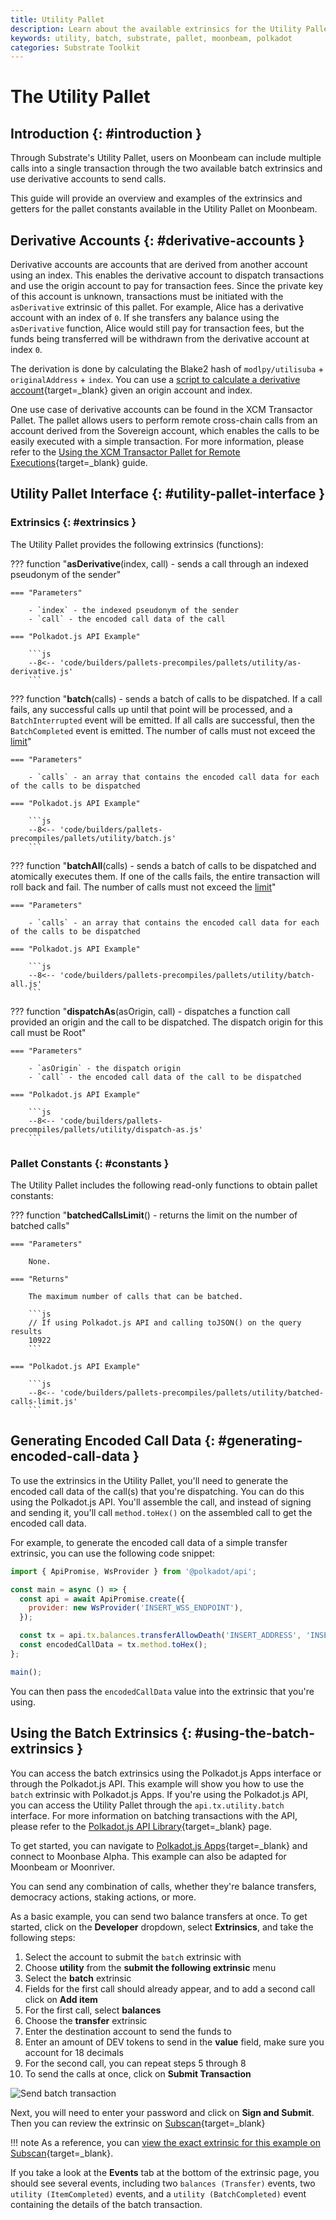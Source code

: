 ```yaml
---
title: Utility Pallet
description: Learn about the available extrinsics for the Utility Pallet on Moonbeam and how to interact with them using Polkadot.js Apps and the Polkadot.js API.
keywords: utility, batch, substrate, pallet, moonbeam, polkadot
categories: Substrate Toolkit
---
```


# The Utility Pallet

## Introduction {: #introduction }

Through Substrate's Utility Pallet, users on Moonbeam can include multiple calls into a single transaction through the two available batch extrinsics and use derivative accounts to send calls.

This guide will provide an overview and examples of the extrinsics and getters for the pallet constants available in the Utility Pallet on Moonbeam.

## Derivative Accounts {: #derivative-accounts }

Derivative accounts are accounts that are derived from another account using an index. This enables the derivative account to dispatch transactions and use the origin account to pay for transaction fees. Since the private key of this account is unknown, transactions must be initiated with the `asDerivative` extrinsic of this pallet. For example, Alice has a derivative account with an index of `0`. If she transfers any balance using the `asDerivative` function, Alice would still pay for transaction fees, but the funds being transferred will be withdrawn from the derivative account at index `0`.

The derivation is done by calculating the Blake2 hash of `modlpy/utilisuba` + `originalAddress` + `index`.  You can use a [script to calculate a derivative account](https://github.com/albertov19/PolkaTools/blob/main/calculateDerivedAddress.ts){target=\_blank} given an origin account and index.

One use case of derivative accounts can be found in the XCM Transactor Pallet. The pallet allows users to perform remote cross-chain calls from an account derived from the Sovereign account, which enables the calls to be easily executed with a simple transaction. For more information, please refer to the [Using the XCM Transactor Pallet for Remote Executions](/builders/interoperability/xcm/remote-execution/substrate-calls/xcm-transactor-pallet/){target=_blank} guide.

## Utility Pallet Interface {: #utility-pallet-interface }

### Extrinsics {: #extrinsics }

The Utility Pallet provides the following extrinsics (functions):

??? function "**asDerivative**(index, call) - sends a call through an indexed pseudonym of the sender"

    === "Parameters"

        - `index` - the indexed pseudonym of the sender
        - `call` - the encoded call data of the call

    === "Polkadot.js API Example"

        ```js
        --8<-- 'code/builders/pallets-precompiles/pallets/utility/as-derivative.js'
        ```

??? function "**batch**(calls) - sends a batch of calls to be dispatched. If a call fails, any successful calls up until that point will be processed, and a `BatchInterrupted` event will be emitted. If all calls are successful, then the `BatchCompleted` event is emitted. The number of calls must not exceed the [limit](#constants)"

    === "Parameters"

        - `calls` - an array that contains the encoded call data for each of the calls to be dispatched

    === "Polkadot.js API Example"

        ```js
        --8<-- 'code/builders/pallets-precompiles/pallets/utility/batch.js'
        ```

??? function "**batchAll**(calls) - sends a batch of calls to be dispatched and atomically executes them. If one of the calls fails, the entire transaction will roll back and fail. The number of calls must not exceed the [limit](#constants)"

    === "Parameters"

        - `calls` - an array that contains the encoded call data for each of the calls to be dispatched

    === "Polkadot.js API Example"

        ```js
        --8<-- 'code/builders/pallets-precompiles/pallets/utility/batch-all.js'
        ```

??? function "**dispatchAs**(asOrigin, call) - dispatches a function call provided an origin and the call to be dispatched. The dispatch origin for this call must be Root"

    === "Parameters"

        - `asOrigin` - the dispatch origin
        - `call` - the encoded call data of the call to be dispatched

    === "Polkadot.js API Example"

        ```js
        --8<-- 'code/builders/pallets-precompiles/pallets/utility/dispatch-as.js'
        ```

### Pallet Constants {: #constants }

The Utility Pallet includes the following read-only functions to obtain pallet constants:

??? function "**batchedCallsLimit**() - returns the limit on the number of batched calls"

    === "Parameters"

        None.

    === "Returns"

        The maximum number of calls that can be batched.

        ```js
        // If using Polkadot.js API and calling toJSON() on the query results
        10922
        ```

    === "Polkadot.js API Example"

        ```js
        --8<-- 'code/builders/pallets-precompiles/pallets/utility/batched-calls-limit.js'
        ```

## Generating Encoded Call Data {: #generating-encoded-call-data }

To use the extrinsics in the Utility Pallet, you'll need to generate the encoded call data of the call(s) that you're dispatching. You can do this using the Polkadot.js API. You'll assemble the call, and instead of signing and sending it, you'll call `method.toHex()` on the assembled call to get the encoded call data.

For example, to generate the encoded call data of a simple transfer extrinsic, you can use the following code snippet:

```js
import { ApiPromise, WsProvider } from '@polkadot/api';

const main = async () => {
  const api = await ApiPromise.create({
    provider: new WsProvider('INSERT_WSS_ENDPOINT'),
  });

  const tx = api.tx.balances.transferAllowDeath('INSERT_ADDRESS', 'INSERT_AMOUNT');
  const encodedCallData = tx.method.toHex();
};

main();
```

You can then pass the `encodedCallData` value into the extrinsic that you're using.

## Using the Batch Extrinsics  {: #using-the-batch-extrinsics }

You can access the batch extrinsics using the Polkadot.js Apps interface or through the Polkadot.js API. This example will show you how to use the `batch` extrinsic with Polkadot.js Apps. If you're using the Polkadot.js API, you can access the Utility Pallet through the `api.tx.utility.batch` interface. For more information on batching transactions with the API, please refer to the [Polkadot.js API Library](/builders/substrate/libraries/polkadot-js-api/#batching-transactions){target=_blank} page.

To get started, you can navigate to [Polkadot.js Apps](https://polkadot.js.org/apps/?rpc=wss://wss.api.moonbase.moonbeam.network#/extrinsics){target=\_blank} and connect to Moonbase Alpha. This example can also be adapted for Moonbeam or Moonriver.

You can send any combination of calls, whether they're balance transfers, democracy actions, staking actions, or more.

As a basic example, you can send two balance transfers at once. To get started, click on the **Developer** dropdown, select **Extrinsics**, and take the following steps:

1. Select the account to submit the `batch` extrinsic with
2. Choose **utility** from the **submit the following extrinsic** menu
3. Select the **batch** extrinsic
4. Fields for the first call should already appear, and to add a second call click on **Add item**
5. For the first call, select **balances**
6. Choose the **transfer** extrinsic
7. Enter the destination account to send the funds to
8. Enter an amount of DEV tokens to send in the **value** field, make sure you account for 18 decimals
9. For the second call, you can repeat steps 5 through 8
10. To send the calls at once, click on **Submit Transaction**

![Send batch transaction](/images/builders/substrate/interfaces/utility/utility/utility-1.webp)

Next, you will need to enter your password and click on **Sign and Submit**. Then you can review the extrinsic on [Subscan](https://moonbase.subscan.io/){target=_blank}

!!! note
    As a reference, you can [view the exact extrinsic for this example on Subscan](https://moonbase.subscan.io/extrinsic/2561364-6){target=\_blank}.

If you take a look at the **Events** tab at the bottom of the extrinsic page, you should see several events, including two `balances (Transfer)` events, two `utility (ItemCompleted)` events, and a `utility (BatchCompleted)` event containing the details of the batch transaction.
